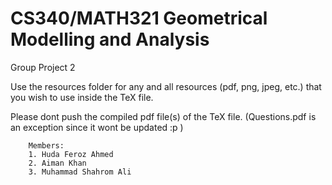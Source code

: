 # CS340/MATH321 Geometrical Modelling and Analysis
Group Project 2
	
Use the resources folder for any and all resources (pdf, png, jpeg, etc.) that you wish to use inside the TeX file.

Please dont push the compiled pdf file(s) of the TeX file. (Questions.pdf is an exception since it wont be updated :p ) 

		Members: 
		1. Huda Feroz Ahmed
		2. Aiman Khan
		3. Muhammad Shahrom Ali
		


